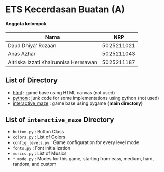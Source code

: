 # ETS Kecerdasan Buatan (A)

#### Anggota kelompok

| Nama                                 | NRP        |
| ------------------------------------ | ---------- |
| Daud Dhiya' Rozaan                   | 5025211021 |
| Anas Azhar                           | 5025211043 |
| Altriska Izzati Khairunnisa Hermawan | 5025211187 |

## List of Directory

- [html](https://github.com/daudhiyaa/kb-ets/tree/main/html) : game base using HTML canvas (not used)
- [python](https://github.com/daudhiyaa/kb-ets/tree/main/python) : junk code for some implementations using python (not used)
- [interactive_maze](https://github.com/daudhiyaa/kb-ets/tree/main/interactive_maze) : game base using pygame **(main directory)**


## List of `interactive_maze` Directory

* `button.py` : Button Class
* `colors.py` : List of Colors
* `config_levels.py` : Game configuration for every level mode
* `fonts.py` : Font initialization
* `musics.py` : List of Musics
* `*_mode.py` : Modes for this game, starting from easy, medium, hard, random, and custom